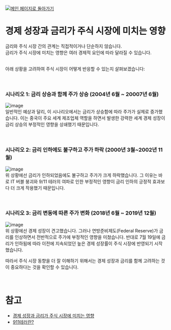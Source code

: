 [![메인 페이지로 돌아가기](https://img.shields.io/badge/메인_페이지로_돌아가기-blueviolet.svg)](https://github.com/juho-creator/Investing/blob/main/README.md)

# 경제 성장과 금리가 주식 시장에 미치는 영향
금리와 주식 시장 간의 관계는 직접적이거나 단순하지 않습니다. </br>
금리가 주식 시장에 미치는 영향은 여러 경제적 요인에 따라 달라질 수 있습니다. </br></br>

아래 상황을 고려하여 주식 시장이 어떻게 반응할 수 있는지 살펴보겠습니다:
</br></br></br>

### 시나리오 1: 금리 상승과 함께 주가 상승 (2004년 6월 ~ 20007년 6월)
![image](https://github.com/juho-creator/Investing/assets/72856990/04a06027-6653-402f-a015-c6a294915d64)  
일반적인 예상과 달리, 이 시나리오에서는 금리가 상승함에 따라 주가가 실제로 증가했습니다. 이는 중국이 주요 세계 제조업체 역할을 하면서 발생한 강력한 세계 경제 성장이 금리 상승의 부정적인 영향을 상쇄했기 때문입니다.
</br></br></br>

### 시나리오 2: 금리 인하에도 불구하고 주가 하락 (2000년 3월~2002년 11월) 
![image](https://github.com/juho-creator/Investing/assets/72856990/d67d0ce8-a424-499e-a59c-abcf185b549e)  
위 상황에선 금리가 인하되었음에도 불구하고 주가가 크게 하락했습니다. 그 이유는 바로 IT 버블 붕괴와 9/11 테러의 여파로 인한 부정적인 영향이 금리 인하의 긍정적 효과보다 더 크게 작용했기 때문입니다.
</br></br></br>

### 시나리오 3: 금리 변동에 따른 주가 변화 (2018년 6월 ~ 2019년 12월)
![image](https://github.com/juho-creator/Investing/assets/72856990/89d4ebe4-cbcb-4c42-92d6-4c12820b9fd5)  
위 상황에선 경제 성장이 견고했습니다. 그러나 연방준비제도(Federal Reserve)가 금리를 인상하면서 전반적으로 주가에 부정적인 영향을 미쳤습니다. 반대로 7월 19일에 금리가 인하됨에 따라 이전에 지속되었던 높은 경제 성장률이 주식 시장에 반영되기 시작했습니다.
</br>

따라서 주식 시장 동향을 더 잘 이해하기 위해서는 경제 성장과 금리를 함께 고려하는 것이 중요하다는 것을 확인할 수 있습니다.
</br></br></br>

# 참고
- [경제 성장과 금리가 주식 시장에 미치는 영향](https://www.youtube.com/watch?v=RazNP3M2SPM&list=PLl2h7tHtrGhyKkVi9rYAhkNu3Q_pLSUml&index=14)
- [911테러란?](https://www.britannica.com/event/September-11-attacks)
